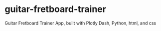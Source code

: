 # guitar-fretboard-trainer
Guitar Fretboard Trainer App, built with Plotly Dash, Python, html, and css
